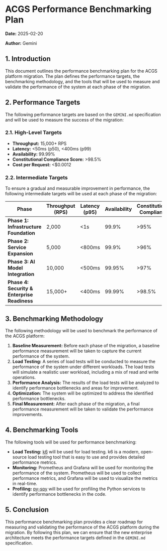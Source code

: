 # ACGS Performance Benchmarking Plan

**Date:** 2025-02-20

**Author:** Gemini

## 1. Introduction

This document outlines the performance benchmarking plan for the ACGS platform migration. The plan defines the performance targets, the benchmarking methodology, and the tools that will be used to measure and validate the performance of the system at each phase of the migration.

## 2. Performance Targets

The following performance targets are based on the `GEMINI.md` specification and will be used to measure the success of the migration:

### 2.1. High-Level Targets

*   **Throughput:** 15,000+ RPS
*   **Latency:** <50ms (p50), <400ms (p99)
*   **Availability:** 99.99%
*   **Constitutional Compliance Score:** >98.5%
*   **Cost per Request:** <$0.0012

### 2.2. Intermediate Targets

To ensure a gradual and measurable improvement in performance, the following intermediate targets will be used at each phase of the migration:

| Phase                                       | Throughput (RPS) | Latency (p95) | Availability | Constitutional Compliance | Cost per Request |
| ------------------------------------------- | ---------------- | ------------- | ------------ | ------------------------- | ---------------- |
| **Phase 1: Infrastructure Foundation**      | 2,000            | <1s           | 99.9%        | >95%                      | <$0.005          |
| **Phase 2: Service Expansion**              | 5,000            | <800ms        | 99.9%        | >96%                      | <$0.004          |
| **Phase 3: AI Model Integration**           | 10,000           | <500ms        | 99.95%       | >97%                      | <$0.002          |
| **Phase 4: Security & Enterprise Readiness** | 15,000+          | <400ms        | 99.99%       | >98.5%                    | <$0.0012         |

## 3. Benchmarking Methodology

The following methodology will be used to benchmark the performance of the ACGS platform:

1.  **Baseline Measurement:** Before each phase of the migration, a baseline performance measurement will be taken to capture the current performance of the system.
2.  **Load Testing:** A series of load tests will be conducted to measure the performance of the system under different workloads. The load tests will simulate a realistic user workload, including a mix of read and write operations.
3.  **Performance Analysis:** The results of the load tests will be analyzed to identify performance bottlenecks and areas for improvement.
4.  **Optimization:** The system will be optimized to address the identified performance bottlenecks.
5.  **Final Measurement:** After each phase of the migration, a final performance measurement will be taken to validate the performance improvements.

## 4. Benchmarking Tools

The following tools will be used for performance benchmarking:

*   **Load Testing:** [k6](https://k6.io/) will be used for load testing. k6 is a modern, open-source load testing tool that is easy to use and provides detailed performance metrics.
*   **Monitoring:** Prometheus and Grafana will be used for monitoring the performance of the system. Prometheus will be used to collect performance metrics, and Grafana will be used to visualize the metrics in real-time.
*   **Profiling:** [py-spy](https://github.com/benfred/py-spy) will be used for profiling the Python services to identify performance bottlenecks in the code.

## 5. Conclusion

This performance benchmarking plan provides a clear roadmap for measuring and validating the performance of the ACGS platform during the migration. By following this plan, we can ensure that the new enterprise architecture meets the performance targets defined in the `GEMINI.md` specification.